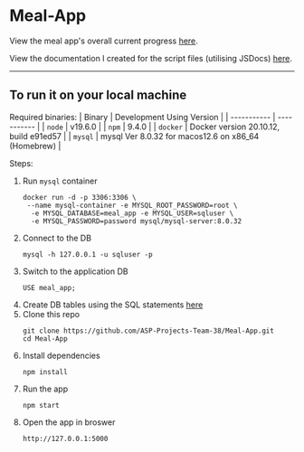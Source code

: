 # Meal-App

View the meal app's overall current progress [here](https://asp-projects-team-38.github.io/Meal-App/views/).<br>

View the documentation I created for the script files (utilising JSDocs) [here](https://asp-projects-team-38.github.io/Meal-App/docs/index.html).<br>


---

## To run it on your local machine

Required binaries:
| Binary      | Development Using Version |
| ----------- | ----------- |
| `node`      | v19.6.0       |
| `npm`       | 9.4.0        |
| `docker`    | Docker version 20.10.12, build e91ed57       |
| `mysql`     | mysql  Ver 8.0.32 for macos12.6 on x86_64 (Homebrew)        |


Steps:
1. Run `mysql` container
   ```
   docker run -d -p 3306:3306 \
    --name mysql-container -e MYSQL_ROOT_PASSWORD=root \
     -e MYSQL_DATABASE=meal_app -e MYSQL_USER=sqluser \
     -e MYSQL_PASSWORD=password mysql/mysql-server:8.0.32
   ```
2. Connect to the DB
   ```
   mysql -h 127.0.0.1 -u sqluser -p
   ```
3. Switch to the application DB
   ```
   USE meal_app;
   ```
4. Create DB tables using the SQL statements [here](https://github.com/ASP-Projects-Team-38/Meal-App/blob/main/sql/db_objects.sql)
5. Clone this repo
   ```
   git clone https://github.com/ASP-Projects-Team-38/Meal-App.git
   cd Meal-App
   ```
6. Install dependencies
   ```
   npm install
   ```
7. Run the app
   ```
   npm start
   ```
8. Open the app in broswer
   ```
   http://127.0.0.1:5000
   ```

